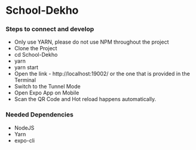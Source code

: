 # School-Dekho

### Steps to connect and develop
- Only use YARN, please do not use NPM throughout the project
- Clone the Project
- cd School-Dekho
- yarn
- yarn start
- Open the link - http://localhost:19002/ or the one that is provided in the Terminal
- Switch to the Tunnel Mode
- Open Expo App on Mobile
- Scan the QR Code and Hot reload happens automatically.

### Needed Dependencies
- NodeJS
- Yarn
- expo-cli
